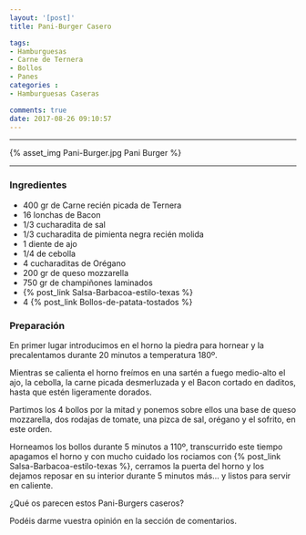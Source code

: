 ```yaml
---
layout: '[post]'
title: Pani-Burger Casero

tags:
- Hamburguesas
- Carne de Ternera
- Bollos
- Panes
categories :
- Hamburguesas Caseras

comments: true
date: 2017-08-26 09:10:57
---
```

---
{% asset_img Pani-Burger.jpg Pani Burger %}


---

### Ingredientes

- 400 gr de Carne recién picada de Ternera
- 16 lonchas de Bacon
- 1/3 cucharadita de sal
- 1/3 cucharadita de pimienta negra recién molida
- 1 diente de ajo
- 1/4 de cebolla
- 4 cucharaditas de Orégano
- 200 gr de queso mozzarella
- 750 gr de champiñones laminados
- {% post_link Salsa-Barbacoa-estilo-texas %}
- 4 {% post_link Bollos-de-patata-tostados %}


### Preparación

En primer lugar introducimos en el horno la piedra para hornear y la precalentamos durante 20 minutos a temperatura 180º.

Mientras se calienta el horno freímos en una sartén a fuego medio-alto el ajo, la cebolla, la carne picada desmerluzada y el Bacon cortado en daditos, hasta que estén ligeramente dorados.

Partimos los 4 bollos por la mitad y ponemos sobre ellos una base de queso mozzarella, dos rodajas de tomate, una pizca de sal, orégano y el sofrito, en este orden.

Horneamos los bollos durante 5 minutos a 110º, transcurrido este tiempo apagamos el horno y con mucho cuidado los rociamos con {% post_link Salsa-Barbacoa-estilo-texas %}, cerramos la puerta del horno y los dejamos reposar en su interior durante 5 minutos más... y listos para servir en caliente.


¿Qué os parecen estos Pani-Burgers caseros?

Podéis darme vuestra opinión en la sección de comentarios.
